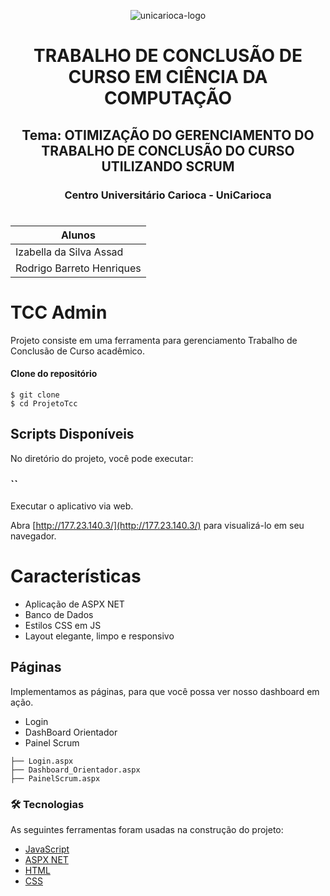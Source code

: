
<p align="center">
  <img src="https://www.unicarioca.edu.br/sites/all/themes/unicarioca/imgs/logo-unicarioca.png" alt="unicarioca-logo"/>
</p>

<h1 align="center">
  TRABALHO DE CONCLUSÃO DE CURSO EM CIÊNCIA DA COMPUTAÇÃO
</h1>

<h2 align="center">
  Tema: OTIMIZAÇÃO DO GERENCIAMENTO DO TRABALHO DE CONCLUSÃO DO CURSO UTILIZANDO SCRUM

</h2>

<h3 align="center">
  Centro Universitário Carioca - UniCarioca
</h3>

#
#
| Alunos | 
| ------ | 
| Izabella da Silva Assad | 
| Rodrigo Barreto Henriques | 


# TCC Admin

Projeto consiste em uma ferramenta para gerenciamento Trabalho de Conclusão de Curso acadêmico.


#### Clone do repositório

```
$ git clone 
$ cd ProjetoTcc

```

## Scripts Disponíveis

No diretório do projeto, você pode executar:

### ``

Executar o aplicativo via web.

Abra [http://177.23.140.3/](http://177.23.140.3/) para visualizá-lo em seu navegador.


# Características

- Aplicação de ASPX NET
- Banco de Dados
- Estilos CSS em JS
- Layout elegante, limpo e responsivo

## Páginas

Implementamos as páginas, para que você possa ver nosso dashboard em ação.

- Login
- DashBoard Orientador
- Painel Scrum
 
 ```
├── Login.aspx
├── Dashboard_Orientador.aspx
├── PainelScrum.aspx
```

### 🛠 Tecnologias

As seguintes ferramentas foram usadas na construção do projeto:

- [JavaScript](https://www.javascript.com/)
- [ASPX NET](https://docs.microsoft.com/pt-br/aspnet/core/?view=aspnetcore-6.0)
- [HTML](https://developer.mozilla.org/pt-BR/docs/Web/HTML)
- [CSS](https://developer.mozilla.org/pt-BR/docs/Web/CSS)